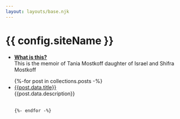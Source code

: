 ```yaml
---
layout: layouts/base.njk
---
```


# {{ config.siteName }}


- <a style="font-weight:bold" class="head" href="/about">What is this?</a><br>
  This is the memoir of Tania Mostkoff
  daughter of Israel and Shifra Mostkoff

<ul>
    {%-for post in collections.posts -%}
      <li><a href={{post.url}}>{{post.data.title}}</a><br>
      {{post.data.description}}<br><br></li>

    {%- endfor -%}
</ul>


